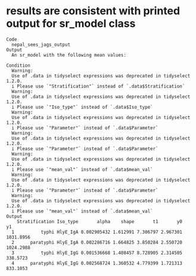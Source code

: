 # results are consistent with printed output for sr_model class

    Code
      nepal_sees_jags_output
    Output
      An sr_model with the following mean values:
      
    Condition
      Warning:
      Use of .data in tidyselect expressions was deprecated in tidyselect 1.2.0.
      i Please use `"Stratification"` instead of `.data$Stratification`
      Warning:
      Use of .data in tidyselect expressions was deprecated in tidyselect 1.2.0.
      i Please use `"Iso_type"` instead of `.data$Iso_type`
      Warning:
      Use of .data in tidyselect expressions was deprecated in tidyselect 1.2.0.
      i Please use `"Parameter"` instead of `.data$Parameter`
      Warning:
      Use of .data in tidyselect expressions was deprecated in tidyselect 1.2.0.
      i Please use `"Parameter"` instead of `.data$Parameter`
      Warning:
      Use of .data in tidyselect expressions was deprecated in tidyselect 1.2.0.
      i Please use `"mean_val"` instead of `.data$mean_val`
      Warning:
      Use of .data in tidyselect expressions was deprecated in tidyselect 1.2.0.
      i Please use `"Parameter"` instead of `.data$Parameter`
      Warning:
      Use of .data in tidyselect expressions was deprecated in tidyselect 1.2.0.
      i Please use `"mean_val"` instead of `.data$mean_val`
    Output
        Stratification Iso_type       alpha    shape       t1       y0        y1
      1          typhi HlyE_IgA 0.002905432 1.612991 7.306797 2.967301 1031.8956
      2      paratyphi HlyE_IgA 0.002286716 1.664825 3.850284 2.550720 1024.2988
      3          typhi HlyE_IgG 0.001536668 1.408457 8.728905 2.314505  338.5723
      4      paratyphi HlyE_IgG 0.002568724 1.360532 4.779399 1.721313  833.1053

